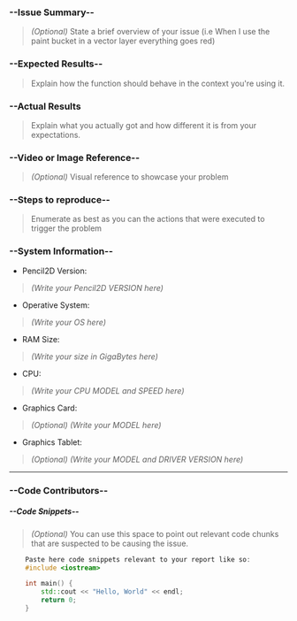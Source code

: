 <!--
This comment utilizes the Markdown language for styling.
To style your comment please refer to Github's Markdown Guide https://guides.github.com/features/mastering-markdown/
Please use the SEARCH function before opening a new issue and look for your problem to avoid duplicates!
-->

### --Issue Summary--
> _(Optional)_ State a brief overview of your issue (i.e When I use the paint bucket in a vector layer everything goes red)

### --Expected Results--
> Explain how the function should behave in the context you're using it.

### --Actual Results
> Explain what you actually got and how different it is from your expectations.

### --Video or Image Reference--
> _(Optional)_ Visual reference to showcase your problem

### --Steps to reproduce--
> Enumerate as best as you can the actions that were executed to trigger the problem

### --System Information--
+ Pencil2D Version:
> _(Write your Pencil2D VERSION here)_

+ Operative System:
> _(Write your OS here)_

+ RAM Size:
> _(Write your size in GigaBytes here)_

+ CPU:
>_(Write your CPU MODEL and SPEED here)_

+ Graphics Card:
> _(Optional) (Write your MODEL here)_

+ Graphics Tablet:
> _(Optional) (Write your MODEL and DRIVER VERSION here)_

---
### --Code Contributors--
##### --Code Snippets--
> _(Optional)_ You can use this space to point out relevant code chunks that are suspected to be causing the issue.

```C++
    Paste here code snippets relevant to your report like so:
    #include <iostream>

    int main() {
        std::cout << "Hello, World" << endl;        
        return 0;
    }

```